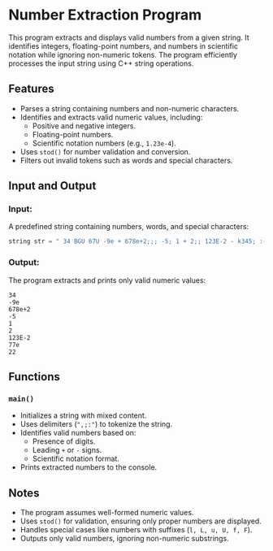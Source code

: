 # Number Extraction Program

This program extracts and displays valid numbers from a given string. It identifies integers, floating-point numbers, and numbers in scientific notation while ignoring non-numeric tokens. The program efficiently processes the input string using C++ string operations.

## Features

- Parses a string containing numbers and non-numeric characters.
- Identifies and extracts valid numeric values, including:
  - Positive and negative integers.
  - Floating-point numbers.
  - Scientific notation numbers (e.g., `1.23e-4`).
- Uses `stod()` for number validation and conversion.
- Filters out invalid tokens such as words and special characters.

## Input and Output

### Input:
A predefined string containing numbers, words, and special characters:
```cpp
string str = " 34 BGU 67U -9e + 678e+2;;; -5; 1 + 2;; 123E-2 - k345; :-1s1 77e + 22";
```

### Output:
The program extracts and prints only valid numeric values:
```
34
-9e
678e+2
-5
1
2
123E-2
77e
22
```

## Functions

### `main()`
- Initializes a string with mixed content.
- Uses delimiters (`",;:"`) to tokenize the string.
- Identifies valid numbers based on:
  - Presence of digits.
  - Leading `+` or `-` signs.
  - Scientific notation format.
- Prints extracted numbers to the console.

## Notes

- The program assumes well-formed numeric values.
- Uses `stod()` for validation, ensuring only proper numbers are displayed.
- Handles special cases like numbers with suffixes (`l, L, u, U, f, F`).
- Outputs only valid numbers, ignoring non-numeric substrings.
